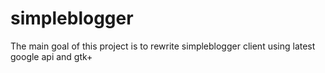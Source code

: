 simpleblogger
=============

The main goal of this project is to rewrite simpleblogger client using latest google api and gtk+
